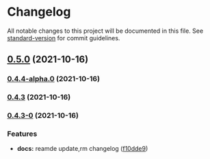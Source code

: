 # Changelog

All notable changes to this project will be documented in this file. See [standard-version](https://github.com/conventional-changelog/standard-version) for commit guidelines.

## [0.5.0](https://github.com/zuoxiaobai/comitizen-practice-demo/compare/v0.4.4-alpha.0...v0.5.0) (2021-10-16)

### [0.4.4-alpha.0](https://github.com/zuoxiaobai/comitizen-practice-demo/compare/v0.4.3...v0.4.4-alpha.0) (2021-10-16)

### [0.4.3](https://github.com/zuoxiaobai/comitizen-practice-demo/compare/v0.4.3-0...v0.4.3) (2021-10-16)

### [0.4.3-0](https://github.com/zuoxiaobai/comitizen-practice-demo/compare/v0.4.2...v0.4.3-0) (2021-10-16)


### Features

* **docs:** reamde update,rm changelog ([f10dde9](https://github.com/zuoxiaobai/comitizen-practice-demo/commit/f10dde9880579a9372558b131058c763fac524ae))
